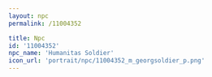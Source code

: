 ```yaml
---
layout: npc
permalink: /11004352

title: Npc
id: '11004352'
npc_name: 'Humanitas Soldier'
icon_url: 'portrait/npc/11004352_m_georgsoldier_p.png'
---
```

